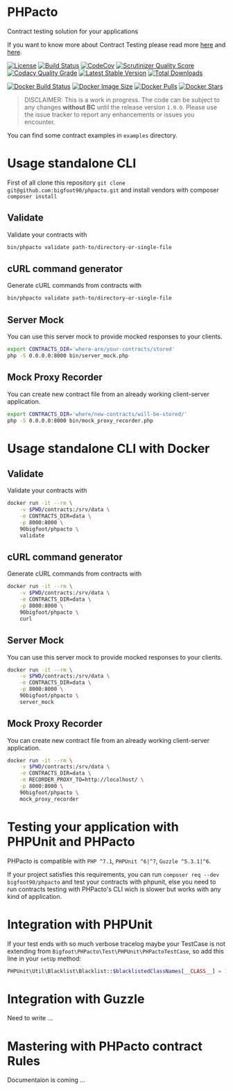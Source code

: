 PHPacto
=======

Contract testing solution for your applications

If you want to know more about Contract Testing please read more [here](https://martinfowler.com/bliki/IntegrationContractTest.html) and [here](http://www.testautomationguru.com/best-practices-microservices-contract-testing).

[![License](https://img.shields.io/packagist/l/bigfoot90/phpacto.svg)](https://packagist.org/packages/bigfoot90/phpacto)
[![Build Status](https://img.shields.io/travis/bigfoot90/phpacto.svg)](https://travis-ci.org/bigfoot90/phpacto)
[![CodeCov](https://img.shields.io/codecov/c/github/bigfoot90/phpacto.svg)](https://codecov.io/github/bigfoot90/phpacto)
[![Scrutinizer Quality Score](https://img.shields.io/scrutinizer/g/bigfoot90/phpacto.svg)](https://scrutinizer-ci.com/g/bigfoot90/phpacto)
[![Codacy Quality Grade](https://api.codacy.com/project/badge/Grade/5ca4fd2cc1044cd1923804c7a6cfc598)](https://www.codacy.com/app/bigfoot90/phpacto?utm_source=github.com&amp;utm_medium=referral&amp;utm_content=bigfoot90/phpacto&amp;utm_campaign=Badge_Grade)
[![Latest Stable Version](https://img.shields.io/packagist/v/bigfoot90/phpacto.svg)](https://packagist.org/packages/bigfoot90/phpacto)
[![Total Downloads](https://img.shields.io/packagist/dt/bigfoot90/phpacto.svg)](https://packagist.org/packages/bigfoot90/phpacto)

[![Docker Build Status](https://img.shields.io/docker/build/90bigfoot/phpacto.svg)](https://hub.docker.com/r/90bigfoot/phpacto)
[![Docker Image Size](https://images.microbadger.com/badges/image/90bigfoot/phpacto.svg)](https://hub.docker.com/r/90bigfoot/phpacto)
[![Docker Pulls](https://img.shields.io/docker/pulls/90bigfoot/phpacto.svg)](https://hub.docker.com/r/90bigfoot/phpacto)
[![Docker Stars](https://img.shields.io/docker/stars/90bigfoot/phpacto.svg)](https://hub.docker.com/r/90bigfoot/phpacto)

> DISCLAIMER: This is a work in progress.
> The code can be subject to any changes **without BC** until the release version `1.0.0`.
> Please use the issue tracker to report any enhancements or issues you encounter.

You can find some contract examples in `examples` directory.

# Usage standalone CLI

First of all clone this repository `git clone git@github.com:bigfoot90/phpacto.git`
and install vendors with composer `composer install` 

Validate
--------
Validate your contracts with
```bash
bin/phpacto validate path-to/directory-or-single-file
```

cURL command generator
--------
Generate cURL commands from contracts with
```bash
bin/phpacto validate path-to/directory-or-single-file
```

Server Mock
-----------
You can use this server mock to provide mocked responses to your clients.
```bash
export CONTRACTS_DIR='where-are/your-contracts/stored'
php -S 0.0.0.0:8000 bin/server_mock.php
```

Mock Proxy Recorder
---------------------
You can create new contract file from an already working client-server application.
```bash
export CONTRACTS_DIR='where/new-contracts/will-be-stored/'
php -S 0.0.0.0:8000 bin/mock_proxy_recorder.php
```

# Usage standalone CLI with Docker

Validate
--------
Validate your contracts with
```bash
docker run -it --rm \
    -v $PWD/contracts:/srv/data \
    -e CONTRACTS_DIR=data \
    -p 8000:8000 \
    90bigfoot/phpacto \
    validate
```

cURL command generator
--------
Generate cURL commands from contracts with
```bash
docker run -it --rm \
    -v $PWD/contracts:/srv/data \
    -e CONTRACTS_DIR=data \
    -p 8000:8000 \
    90bigfoot/phpacto \
    curl
```

Server Mock
-----------
You can use this server mock to provide mocked responses to your clients.
```bash
docker run -it --rm \
    -v $PWD/contracts:/srv/data \
    -e CONTRACTS_DIR=data \
    -p 8000:8000 \
    90bigfoot/phpacto \
    server_mock
```

Mock Proxy Recorder
-------------------
You can create new contract file from an already working client-server application.
```bash
docker run -it --rm \
	-v $PWD/contracts:/srv/data \
	-e CONTRACTS_DIR=data \
	-e RECORDER_PROXY_TO=http://localhost/ \
	-p 8000:8000 \
	90bigfoot/phpacto \
	mock_proxy_recorder
```

# Testing your application with PHPUnit and PHPacto

PHPacto is compatible with `PHP ^7.1`, `PHPUnit ^6|^7`, `Guzzle ^5.3.1|^6`.

If your project satisfies this requirements, you can run `composer req --dev bigfoot90/phpacto` and test 
your contracts with phpunit, else you need to run contracts testing with PHPacto's CLI wich is slower but works with any kind of application.

# Integration with PHPUnit

If your test ends with so much verbose tracelog maybe your TestCase is not extending from `Bigfoot\PHPacto\Test\PHPUnit\PHPactoTestCase`, so add this line in your `setUp` method:
```php
PHPUnit\Util\Blacklist\Blacklist::$blacklistedClassNames[__CLASS__] = 1;
```

# Integration with Guzzle

Need to write ...

# Mastering with PHPacto contract Rules

Documentaion is coming ...
